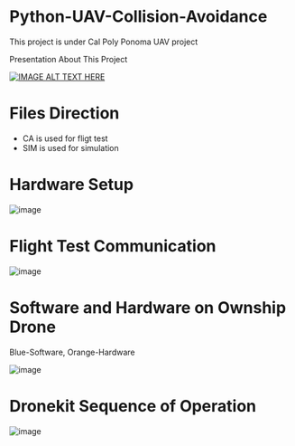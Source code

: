# Python-UAV-Collision-Avoidance
This project is under Cal Poly Ponoma UAV project

Presentation About This Project

[![IMAGE ALT TEXT HERE](https://img.youtube.com/vi/-zr5F3YBx_w/0.jpg)](https://www.youtube.com/watch?v=-zr5F3YBx_w)


# Files Direction 
* CA is used for fligt test
* SIM is used for simulation

# Hardware Setup
![image](https://user-images.githubusercontent.com/26658307/211117579-07f8f603-4dd7-468d-8cb6-77e6e8cc4e32.png)

# Flight Test Communication 
![image](https://user-images.githubusercontent.com/26658307/211117649-4acf4f2e-3433-4cc8-9f18-7815f297f20f.png)

# Software and Hardware on Ownship Drone

Blue-Software, Orange-Hardware

![image](https://user-images.githubusercontent.com/26658307/211117937-2d200a08-6d4b-4ccd-9c5b-2ab5b3a960f4.png)

# Dronekit Sequence of Operation
![image](https://user-images.githubusercontent.com/26658307/211117998-9bdd8582-68e7-479a-8496-d091c83ba24f.png)
